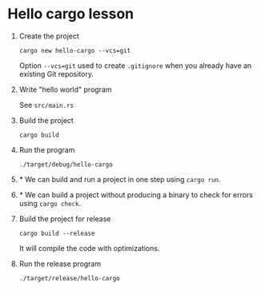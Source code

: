 # Hello cargo lesson

1. Create the project

    ```
    cargo new hello-cargo --vcs=git
    ```

    Option `--vcs=git` used to create `.gitignore` when you already have an existing Git repository.

2. Write "hello world" program

    See `src/main.rs`

3. Build the project

    ```
    cargo build
    ```

4. Run the program

    ```
    ./target/debug/hello-cargo
    ```

5. \* We can build and run a project in one step using `cargo run`.

6. \* We can build a project without producing a binary to check for errors using `cargo check`.

7. Build the project for release

    ```
    cargo build --release
    ```
    
    It will compile the code with optimizations.

8. Run the release program

    ```
    ./target/release/hello-cargo
    ```

